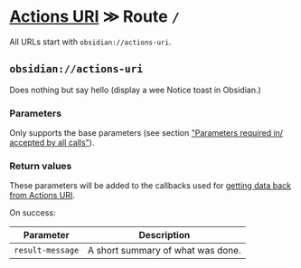 # [Actions URI](README.md) ≫ Route `/`
All URLs start with `obsidian://actions-uri`.


## `obsidian://actions-uri`
Does nothing but say hello (display a wee Notice toast in Obsidian.)

### Parameters
Only supports the base parameters (see section ["Parameters required in/ accepted by all calls"](README.md#parameters-required-in-accepted-by-all-calls)).

### Return values
These parameters will be added to the callbacks used for [getting data back from Actions URI](callbacks.md).

On success:

| Parameter        | Description                       |
| ---------------- | --------------------------------- |
| `result-message` | A short summary of what was done. |
